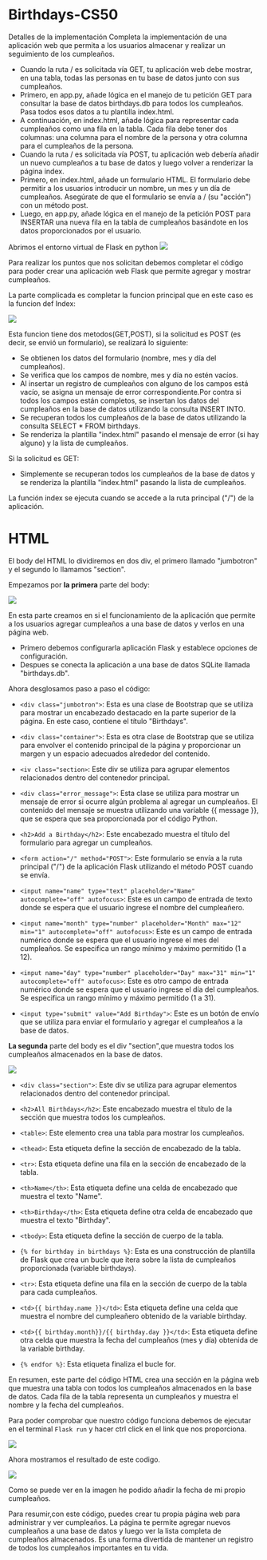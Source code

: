 # Birthdays-CS50

Detalles de la implementación
Completa la implementación de una aplicación web que permita a los usuarios almacenar y realizar un seguimiento de los cumpleaños.

- Cuando la ruta / es solicitada vía GET, tu aplicación web debe mostrar, en una tabla, todas las personas en tu base de datos junto con sus cumpleaños.
- Primero, en app.py, añade lógica en el manejo de tu petición GET para consultar la base de datos birthdays.db para todos los cumpleaños. Pasa todos esos datos a tu plantilla index.html.
- A continuación, en index.html, añade lógica para representar cada cumpleaños como una fila en la tabla. Cada fila debe tener dos columnas: una columna para el nombre de la persona y otra columna para el cumpleaños de la persona.
- Cuando la ruta / es solicitada vía POST, tu aplicación web debería añadir un nuevo cumpleaños a tu base de datos y luego volver a renderizar la página index.
- Primero, en index.html, añade un formulario HTML. El formulario debe permitir a los usuarios introducir un nombre, un mes y un día de cumpleaños. Asegúrate de que el formulario se envía a / (su "acción") con un método post.
- Luego, en app.py, añade lógica en el manejo de la petición POST para INSERTAR una nueva fila en la tabla de cumpleaños basándote en los datos proporcionados por el usuario.

 Abrimos el entorno virtual de Flask en python
 ![](https://github.com/zazi479/Birthdays-CS50/blob/3b448bd5ca0e7a1aeacc960a73a26124751559f0/flask/abrir%20el%20entorno%20flask.png)
 
 
Para realizar los puntos que nos solicitan debemos completar el código para poder crear una aplicación web Flask que permite agregar y mostrar cumpleaños.

La parte complicada es completar la funcion principal que en este caso es la funcion def Index:

![](https://github.com/zazi479/Birthdays-CS50/blob/3b448bd5ca0e7a1aeacc960a73a26124751559f0/flask/funcion%20flask.png)

Esta funcion tiene dos metodos(GET,POST), si la solicitud es POST (es decir, se envió un formulario), se realizará lo siguiente:
- Se obtienen los datos del formulario (nombre, mes y día del cumpleaños).
- Se verifica que los campos de nombre, mes y día no estén vacíos.
- Al insertar un registro de cumpleaños con alguno de los campos está vacío, se asigna un mensaje de error correspondiente.Por contra si  todos los campos están completos, se insertan los datos del cumpleaños en la base de datos utilizando la consulta INSERT INTO.
- Se recuperan todos los cumpleaños de la base de datos utilizando la consulta SELECT * FROM birthdays.
- Se renderiza la plantilla "index.html" pasando el mensaje de error (si hay alguno) y la lista de cumpleaños.

Si la solicitud es GET:
- Simplemente se recuperan todos los cumpleaños de la base de datos y se renderiza la plantilla "index.html" pasando la lista de cumpleaños.

La función index se ejecuta cuando se accede a la ruta principal ("/") de la aplicación.



# HTML

El body del HTML lo dividiremos en dos div, el primero llamado "jumbotron" y el segundo lo llamamos "section".

Empezamos por **la primera** parte del body:

![](https://github.com/zazi479/Birthdays-CS50/blob/247fda1caed4c391387351517aa0078516f6ff6c/flask/body%201.png)

En esta parte creamos en si el funcionamiento de la aplicación que permite a los usuarios agregar cumpleaños a una base de datos y verlos en una página web.

- Primero debemos configurarla aplicación Flask y establece opciones de configuración.
- Despues se conecta la aplicación a una base de datos SQLite llamada "birthdays.db".

Ahora desglosamos paso a paso el código:
- ```<div class="jumbotron">```: Esta es una clase de Bootstrap que se utiliza para mostrar un encabezado destacado en la parte superior de la página. En este caso, contiene el título "Birthdays".

- ```<div class="container">```: Esta es otra clase de Bootstrap que se utiliza para envolver el contenido principal de la página y proporcionar un margen y un espacio adecuados alrededor del contenido.

- ```<iv class="section>```: Este div se utiliza para agrupar elementos relacionados dentro del contenedor principal.

- ```<div class="error_message">```: Esta clase se utiliza para mostrar un mensaje de error si ocurre algún problema al agregar un cumpleaños. El contenido del mensaje se muestra utilizando una variable {{ message }}, que se espera que sea proporcionada por el código Python.

- ```<h2>Add a Birthday</h2>```: Este encabezado muestra el título del formulario para agregar un cumpleaños.

- ```<form action="/" method="POST">```: Este formulario se envía a la ruta principal ("/") de la aplicación Flask utilizando el método POST cuando se envía.

- ```<input name="name" type="text" placeholder="Name" autocomplete="off" autofocus>```: Este es un campo de entrada de texto donde se espera que el usuario ingrese el nombre del cumpleañero.

- ```<input name="month" type="number" placeholder="Month" max="12" min="1" autocomplete="off" autofocus>```: Este es un campo de entrada numérico donde se espera que el usuario ingrese el mes del cumpleaños. Se especifica un rango mínimo y máximo permitido (1 a 12).

- ```<input name="day" type="number" placeholder="Day" max="31" min="1" autocomplete="off" autofocus>```: Este es otro campo de entrada numérico donde se espera que el usuario ingrese el día del cumpleaños. Se especifica un rango mínimo y máximo permitido (1 a 31).

- ```<input type="submit" value="Add Birthday">```: Este es un botón de envío que se utiliza para enviar el formulario y agregar el cumpleaños a la base de datos.



**La segunda** parte del body es el div "section",que muestra todos los cumpleaños almacenados en la base de datos.

![](https://github.com/zazi479/Birthdays-CS50/blob/247fda1caed4c391387351517aa0078516f6ff6c/flask/body2.png)

- ```<div class="section">```: Este div se utiliza para agrupar elementos relacionados dentro del contenedor principal.

- ```<h2>All Birthdays</h2>```: Este encabezado muestra el título de la sección que muestra todos los cumpleaños.

- ```<table>```: Este elemento crea una tabla para mostrar los cumpleaños.

- ```<thead>```: Esta etiqueta define la sección de encabezado de la tabla.

- ```<tr>```: Esta etiqueta define una fila en la sección de encabezado de la tabla.

- ```<th>Name</th>```: Esta etiqueta define una celda de encabezado que muestra el texto "Name".

- ```<th>Birthday</th>```: Esta etiqueta define otra celda de encabezado que muestra el texto "Birthday".

- ```<tbody>```: Esta etiqueta define la sección de cuerpo de la tabla.

- ```{% for birthday in birthdays %}```: Esta es una construcción de plantilla de Flask que crea un bucle que itera sobre la lista de cumpleaños proporcionada (variable birthdays).

- ```<tr>```: Esta etiqueta define una fila en la sección de cuerpo de la tabla para cada cumpleaños.

- ```<td>{{ birthday.name }}</td>```: Esta etiqueta define una celda que muestra el nombre del cumpleañero obtenido de la variable birthday.

- ```<td>{{ birthday.month}}/{{ birthday.day }}</td>```: Esta etiqueta define otra celda que muestra la fecha del cumpleaños (mes y día) obtenida de la variable birthday.

- ```{% endfor %}```: Esta etiqueta finaliza el bucle for.

 En resumen, este parte del código HTML crea una sección en la página web que muestra una tabla con todos los cumpleaños almacenados en la base de datos. Cada fila de la tabla representa un cumpleaños y muestra el nombre y la fecha del cumpleaños.
 
 Para poder comprobar que nuestro código funciona debemos de ejecutar en el terminal 
 ``` Flask run ```  y hacer ctrl click en el link que nos proporciona.
 
 ![](https://github.com/zazi479/Birthdays-CS50/blob/fc2b3ed4d8a189ac5faeb5c25996ff7772bd86a3/flask/abrir%20la%20web.png)

Ahora mostramos el resultado de este codigo.

![](https://github.com/zazi479/Birthdays-CS50/blob/d8015078c4cb053e3304d01805263910ecf89e85/flask/flask%20foto%20final%20maximo%20cumple.png)

Como se puede ver en la imagen he podido añadir la fecha de mi propio cumpleaños.

Para resumir,con este código, puedes crear tu propia página web para administrar y ver cumpleaños. La página te permite agregar nuevos cumpleaños a una base de datos y luego ver la lista completa de cumpleaños almacenados. Es una forma divertida de mantener un registro de todos los cumpleaños importantes en tu vida.








